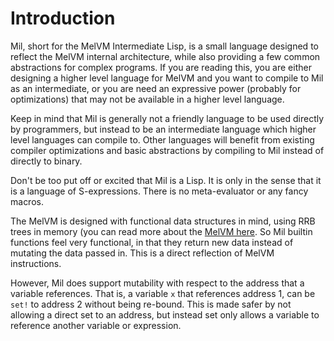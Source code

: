 # Introduction

Mil, short for the MelVM Intermediate Lisp, is a small language designed to
reflect the MelVM internal architecture, while also providing a few common abstractions
for complex programs. If you are reading this, you are either designing a
higher level language for MelVM and you want to compile to Mil as an
intermediate, or you are need an expressive power (probably for optimizations) that may not be available in
a higher level language.

Keep in mind that Mil is generally not a friendly language to be used directly by
programmers, but instead to be an intermediate language which higher level
languages can compile to. Other languages will benefit from existing compiler
optimizations and basic abstractions by compiling to Mil instead of directly to binary.

Don't be too put off or excited that Mil is a Lisp. It is only in the sense
that it is a language of S-expressions. There is no meta-evaluator or any fancy
macros.

The MelVM is designed with functional data structures in mind, using RRB trees
in memory (you can read more about the [MelVM
here](https://docs.themelio.org/specifications/melvm-specification/). So
Mil builtin functions feel very functional, in that they return new data
instead of mutating the data passed in. This is a direct reflection of MelVM
instructions.

However, Mil does support mutability with respect to the address that a
variable references. That is, a variable `x` that references address 1, can be
`set!` to address 2 without being re-bound. This is made safer by not allowing
a direct set to an address, but instead set only allows a variable to reference another variable or expression.
